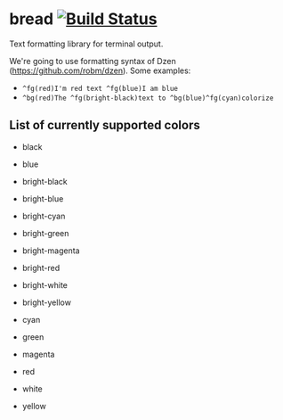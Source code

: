 # bread [![Build Status](https://travis-ci.org/mkpankov/bread.svg?branch=master)](https://travis-ci.org/mkpankov/bread)

Text formatting library for terminal output.

We're going to use formatting syntax of Dzen (https://github.com/robm/dzen). Some examples:

* `^fg(red)I'm red text ^fg(blue)I am blue`
* `^bg(red)The ^fg(bright-black)text to ^bg(blue)^fg(cyan)colorize`

## List of currently supported colors

* black

* blue

* bright-black

* bright-blue

* bright-cyan

* bright-green

* bright-magenta

* bright-red

* bright-white

* bright-yellow

* cyan

* green

* magenta

* red

* white

* yellow
